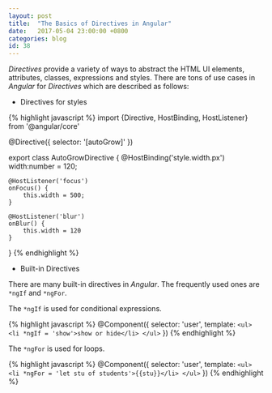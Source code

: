 ```yaml
---
layout: post
title:  "The Basics of Directives in Angular"
date:   2017-05-04 23:00:00 +0800
categories: blog
id: 38
---
```


*Directives* provide a variety of ways to abstract the HTML UI elements, attributes, classes, expressions and styles. There are tons of use cases in *Angular* for *Directives* which are described as follows:

* Directives for styles

{% highlight javascript %}
import {Directive, HostBinding, HostListener} from '@angular/core'

@Directive({
    selector: '[autoGrow]'
})

export class AutoGrowDirective {
    @HostBinding('style.width.px')
    width:number = 120;

    @HostListener('focus')
    onFocus() {
        this.width = 500;
    }

    @HostListener('blur')
    onBlur() {
        this.width = 120
    }
}
{% endhighlight %}

* Built-in Directives

There are many built-in directives in *Angular*. The frequently used ones are `*ngIf` and `*ngFor`.

The `*ngIf` is used for conditional expressions.

{% highlight javascript %}
@Component({
    selector: 'user',
    template: `
        <ul>
            <li *ngIf = 'show'>show or hide</li>
        </ul>
    `
})
{% endhighlight %}

The `*ngFor` is used for loops.

{% highlight javascript %}
@Component({
    selector: 'user',
    template: `
        <ul>
            <li *ngFor = 'let stu of students'>{{stu}}</li>
        </ul>
    `
})
{% endhighlight %}
